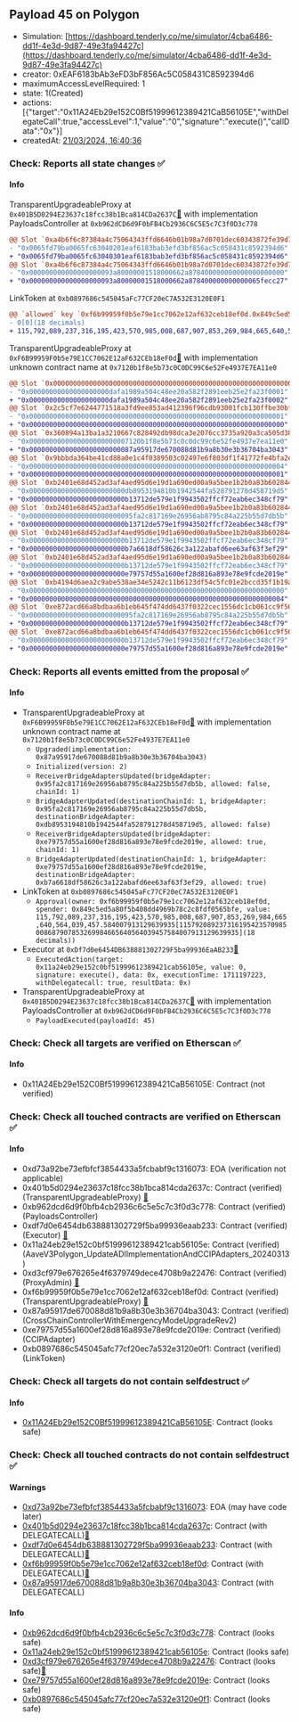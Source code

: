 ## Payload 45 on Polygon

- Simulation: [https://dashboard.tenderly.co/me/simulator/4cba6486-dd1f-4e3d-9d87-49e3fa94427c](https://dashboard.tenderly.co/me/simulator/4cba6486-dd1f-4e3d-9d87-49e3fa94427c)
- creator: 0xEAF6183bAb3eFD3bF856Ac5C058431C8592394d6
- maximumAccessLevelRequired: 1
- state: 1(Created)
- actions: [{"target":"0x11A24Eb29e152C0Bf51999612389421CaB56105E","withDelegateCall":true,"accessLevel":1,"value":"0","signature":"execute()","callData":"0x"}]
- createdAt: [21/03/2024, 16:40:36](https://polygonscan.com/tx/0xcd825287c7cdf8d8d703ad541095fa889c65cdac211bd1c25f5db3e69ddfcb4e)

### Check: Reports all state changes :white_check_mark:

#### Info


TransparentUpgradeableProxy at `0x401B5D0294E23637c18fcc38b1Bca814CDa2637C`[:ghost:](https://github.com/bgd-labs/aave-address-book "GovernanceV3Polygon.PAYLOADS_CONTROLLER") with implementation PayloadsController at `0xb962dCD6d9F0bFB4Cb2936C6C5E5c7C3f0D3c778`
```diff
@@ Slot `0xa4b6f6c87384a4c75064343ffd6646b01b98a7d0701dec60343872fe39d78894` @@
- "0x0065fd79ba0065fc63040201eaf6183bab3efd3bf856ac5c058431c8592394d6"
+ "0x0065fd79ba0065fc63040301eaf6183bab3efd3bf856ac5c058431c8592394d6"
@@ Slot `0xa4b6f6c87384a4c75064343ffd6646b01b98a7d0701dec60343872fe39d78895` @@
- "0x000000000000000000093a80000001518000662a878400000000000000000000"
+ "0x000000000000000000093a80000001518000662a878400000000000065fecc27"
```

LinkToken at `0xb0897686c545045aFc77CF20eC7A532E3120E0F1`
```diff
@@ `allowed` key `0xf6b99959f0b5e79e1cc7062e12af632ceb18ef0d.0x849c5ed5a80f5b408dd4969b78c2c8fdf0565bfe` @@
- 0[0](18 decimals)
+ 115,792,089,237,316,195,423,570,985,008,687,907,853,269,984,665,640,564,039,457.584007913129639935[115792089237316195423570985008687907853269984665640564039457584007913129639935](18 decimals)
```

TransparentUpgradeableProxy at `0xF6B99959F0b5e79E1CC7062E12aF632CEb18eF0d`[:ghost:](https://github.com/bgd-labs/aave-address-book "GovernanceV3Polygon.CROSS_CHAIN_CONTROLLER") with implementation unknown contract name at `0x7120b1f8e5b73c0C0DC99C6e52Fe4937E7EA11e0`
```diff
@@ Slot `0x0000000000000000000000000000000000000000000000000000000000000071` @@
- "0x00000000000000000000dafa1989a504c48ee20a582f2891eeb25e2fa23f0001"
+ "0x00000000000000000000dafa1989a504c48ee20a582f2891eeb25e2fa23f0002"
@@ Slot `0x2c5cf7e6244771518a3fd9ee853ad412396f96cdb93001fcb130ffbe30bf6eb3` @@
- "0x0000000000000000000000000000000000000000000000000000000000000001"
+ "0x0000000000000000000000000000000000000000000000000000000000000000"
@@ Slot `0x360894a13ba1a3210667c828492db98dca3e2076cc3735a920a3ca505d382bbc` @@
- "0x0000000000000000000000007120b1f8e5b73c0c0dc99c6e52fe4937e7ea11e0"
+ "0x00000000000000000000000087a95917de670088d81b9a8b30e3b36704ba3043"
@@ Slot `0x9bbbda364be41cd88a0e1c4f0389503c02497e6f803df1f41772fe4bfa2e1446` @@
- "0x0000000000000000000000000000000000000000000000000000000000000004"
+ "0x0000000000000000000000000000000000000000000000000000000000000001"
@@ Slot `0xb2401e68d452ad3af4aed95d6e19d1a690ed00a9a5bee1b2b0a83b6028446a4f` @@
- "0x000000000000000000000000db8953194810b1942544fa528791278d458719d5"
+ "0x000000000000000000000000b13712de579e1f9943502ffcf72eab6ec348cf79"
@@ Slot `0xb2401e68d452ad3af4aed95d6e19d1a690ed00a9a5bee1b2b0a83b6028446a50` @@
- "0x00000000000000000000000095fa2c817169e26956ab8795c84a225b55d7db5b"
+ "0x000000000000000000000000b13712de579e1f9943502ffcf72eab6ec348cf79"
@@ Slot `0xb2401e68d452ad3af4aed95d6e19d1a690ed00a9a5bee1b2b0a83b6028446a55` @@
- "0x000000000000000000000000b13712de579e1f9943502ffcf72eab6ec348cf79"
+ "0x000000000000000000000000b7a6618df58626c3a122abafd6ee63af63f3ef29"
@@ Slot `0xb2401e68d452ad3af4aed95d6e19d1a690ed00a9a5bee1b2b0a83b6028446a56` @@
- "0x000000000000000000000000b13712de579e1f9943502ffcf72eab6ec348cf79"
+ "0x000000000000000000000000e79757d55a1600ef28d816a893e78e9fcde2019e"
@@ Slot `0xb4194d6aea2c9abe538ae34e5242c11b6123df54c5fc01e2bccd35f1b19a608b` @@
- "0x0000000000000000000000000000000000000000000000000000000000000000"
+ "0x0000000000000000000000000000000000000000000000000000000000000004"
@@ Slot `0xe872acd66a8bdbaa6b1eb645f474dd6437f0322cec1556dc1cb061cc9f56b1d2` @@
- "0x00000000000000000000000095fa2c817169e26956ab8795c84a225b55d7db5b"
+ "0x000000000000000000000000b13712de579e1f9943502ffcf72eab6ec348cf79"
@@ Slot `0xe872acd66a8bdbaa6b1eb645f474dd6437f0322cec1556dc1cb061cc9f56b1d5` @@
- "0x000000000000000000000000b13712de579e1f9943502ffcf72eab6ec348cf79"
+ "0x000000000000000000000000e79757d55a1600ef28d816a893e78e9fcde2019e"
```


### Check: Reports all events emitted from the proposal :white_check_mark:

#### Info

- TransparentUpgradeableProxy at `0xF6B99959F0b5e79E1CC7062E12aF632CEb18eF0d`[:ghost:](https://github.com/bgd-labs/aave-address-book "GovernanceV3Polygon.CROSS_CHAIN_CONTROLLER") with implementation unknown contract name at `0x7120b1f8e5b73c0C0DC99C6e52Fe4937E7EA11e0`
  - `Upgraded(implementation: 0x87a95917de670088d81b9a8b30e3b36704ba3043)`
  - `Initialized(version: 2)`
  - `ReceiverBridgeAdaptersUpdated(bridgeAdapter: 0x95fa2c817169e26956ab8795c84a225b55d7db5b, allowed: false, chainId: 1)`
  - `BridgeAdapterUpdated(destinationChainId: 1, bridgeAdapter: 0x95fa2c817169e26956ab8795c84a225b55d7db5b, destinationBridgeAdapter: 0xdb8953194810b1942544fa528791278d458719d5, allowed: false)`
  - `ReceiverBridgeAdaptersUpdated(bridgeAdapter: 0xe79757d55a1600ef28d816a893e78e9fcde2019e, allowed: true, chainId: 1)`
  - `BridgeAdapterUpdated(destinationChainId: 1, bridgeAdapter: 0xe79757d55a1600ef28d816a893e78e9fcde2019e, destinationBridgeAdapter: 0xb7a6618df58626c3a122abafd6ee63af63f3ef29, allowed: true)`
- LinkToken at `0xb0897686c545045aFc77CF20eC7A532E3120E0F1`
  - `Approval(owner: 0xf6b99959f0b5e79e1cc7062e12af632ceb18ef0d, spender: 0x849c5ed5a80f5b408dd4969b78c2c8fdf0565bfe, value: 115,792,089,237,316,195,423,570,985,008,687,907,853,269,984,665,640,564,039,457.584007913129639935[115792089237316195423570985008687907853269984665640564039457584007913129639935](18 decimals))`
- Executor at `0xDf7d0e6454DB638881302729F5ba99936EaAB233`[:ghost:](https://github.com/bgd-labs/aave-address-book "AaveV2Polygon.POOL_ADMIN, AaveV3Polygon.ACL_ADMIN, GovernanceV3Polygon.EXECUTOR_LVL_1")
  - `ExecutedAction(target: 0x11a24eb29e152c0bf51999612389421cab56105e, value: 0, signature: execute(), data: 0x, executionTime: 1711197223, withDelegatecall: true, resultData: 0x)`
- TransparentUpgradeableProxy at `0x401B5D0294E23637c18fcc38b1Bca814CDa2637C`[:ghost:](https://github.com/bgd-labs/aave-address-book "GovernanceV3Polygon.PAYLOADS_CONTROLLER") with implementation PayloadsController at `0xb962dCD6d9F0bFB4Cb2936C6C5E5c7C3f0D3c778`
  - `PayloadExecuted(payloadId: 45)`

### Check: Check all targets are verified on Etherscan :white_check_mark:

#### Info

- 0x11A24Eb29e152C0Bf51999612389421CaB56105E: Contract (not verified) 

### Check: Check all touched contracts are verified on Etherscan :white_check_mark:

#### Info

- 0xd73a92be73efbfcf3854433a5fcbabf9c1316073: EOA (verification not applicable)
- 0x401b5d0294e23637c18fcc38b1bca814cda2637c: Contract (verified) (TransparentUpgradeableProxy) [:ghost:](https://github.com/bgd-labs/aave-address-book "GovernanceV3Polygon.PAYLOADS_CONTROLLER")
- 0xb962dcd6d9f0bfb4cb2936c6c5e5c7c3f0d3c778: Contract (verified) (PayloadsController) 
- 0xdf7d0e6454db638881302729f5ba99936eaab233: Contract (verified) (Executor) [:ghost:](https://github.com/bgd-labs/aave-address-book "AaveV2Polygon.POOL_ADMIN, AaveV3Polygon.ACL_ADMIN, GovernanceV3Polygon.EXECUTOR_LVL_1")
- 0x11a24eb29e152c0bf51999612389421cab56105e: Contract (verified) (AaveV3Polygon_UpdateADIImplementationAndCCIPAdapters_20240313) 
- 0xd3cf979e676265e4f6379749dece4708b9a22476: Contract (verified) (ProxyAdmin) [:ghost:](https://github.com/bgd-labs/aave-address-book "MiscPolygon.PROXY_ADMIN")
- 0xf6b99959f0b5e79e1cc7062e12af632ceb18ef0d: Contract (verified) (TransparentUpgradeableProxy) [:ghost:](https://github.com/bgd-labs/aave-address-book "GovernanceV3Polygon.CROSS_CHAIN_CONTROLLER")
- 0x87a95917de670088d81b9a8b30e3b36704ba3043: Contract (verified) (CrossChainControllerWithEmergencyModeUpgradeRev2) 
- 0xe79757d55a1600ef28d816a893e78e9fcde2019e: Contract (verified) (CCIPAdapter) 
- 0xb0897686c545045afc77cf20ec7a532e3120e0f1: Contract (verified) (LinkToken) 

### Check: Check all targets do not contain selfdestruct :white_check_mark:

#### Info

- [0x11A24Eb29e152C0Bf51999612389421CaB56105E](https://polygonscan.com/address/0x11A24Eb29e152C0Bf51999612389421CaB56105E): Contract (looks safe)

### Check: Check all touched contracts do not contain selfdestruct :white_check_mark:

#### Warnings

- [0xd73a92be73efbfcf3854433a5fcbabf9c1316073](https://polygonscan.com/address/0xd73a92be73efbfcf3854433a5fcbabf9c1316073): EOA (may have code later)
- [0x401b5d0294e23637c18fcc38b1bca814cda2637c](https://polygonscan.com/address/0x401b5d0294e23637c18fcc38b1bca814cda2637c): Contract (with DELEGATECALL)[:ghost:](https://github.com/bgd-labs/aave-address-book "GovernanceV3Polygon.PAYLOADS_CONTROLLER")
- [0xdf7d0e6454db638881302729f5ba99936eaab233](https://polygonscan.com/address/0xdf7d0e6454db638881302729f5ba99936eaab233): Contract (with DELEGATECALL)[:ghost:](https://github.com/bgd-labs/aave-address-book "AaveV2Polygon.POOL_ADMIN, AaveV3Polygon.ACL_ADMIN, GovernanceV3Polygon.EXECUTOR_LVL_1")
- [0xf6b99959f0b5e79e1cc7062e12af632ceb18ef0d](https://polygonscan.com/address/0xf6b99959f0b5e79e1cc7062e12af632ceb18ef0d): Contract (with DELEGATECALL)[:ghost:](https://github.com/bgd-labs/aave-address-book "GovernanceV3Polygon.CROSS_CHAIN_CONTROLLER")
- [0x87a95917de670088d81b9a8b30e3b36704ba3043](https://polygonscan.com/address/0x87a95917de670088d81b9a8b30e3b36704ba3043): Contract (with DELEGATECALL)

#### Info

- [0xb962dcd6d9f0bfb4cb2936c6c5e5c7c3f0d3c778](https://polygonscan.com/address/0xb962dcd6d9f0bfb4cb2936c6c5e5c7c3f0d3c778): Contract (looks safe)
- [0x11a24eb29e152c0bf51999612389421cab56105e](https://polygonscan.com/address/0x11a24eb29e152c0bf51999612389421cab56105e): Contract (looks safe)
- [0xd3cf979e676265e4f6379749dece4708b9a22476](https://polygonscan.com/address/0xd3cf979e676265e4f6379749dece4708b9a22476): Contract (looks safe)[:ghost:](https://github.com/bgd-labs/aave-address-book "MiscPolygon.PROXY_ADMIN")
- [0xe79757d55a1600ef28d816a893e78e9fcde2019e](https://polygonscan.com/address/0xe79757d55a1600ef28d816a893e78e9fcde2019e): Contract (looks safe)
- [0xb0897686c545045afc77cf20ec7a532e3120e0f1](https://polygonscan.com/address/0xb0897686c545045afc77cf20ec7a532e3120e0f1): Contract (looks safe)


